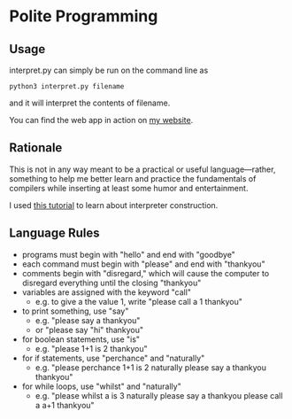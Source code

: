# Polite Programming

## Usage
interpret.py can simply be run on the command line as
```
python3 interpret.py filename
```
and it will interpret the contents of filename.

You can find the web app in action on [my website](polite.adinacheniae.com).

## Rationale
This is not in any way meant to be a practical or useful language—rather, something to help me better learn and practice the fundamentals of compilers while inserting at least some humor and entertainment.

I used [this tutorial](https://ruslanspivak.com/lsbasi-part1/) to learn about interpreter construction.

## Language Rules
* programs must begin with "hello" and end with "goodbye"
* each command must begin with "please" and end with "thankyou"
* comments begin with "disregard," which will cause the computer to disregard everything until the closing "thankyou"
* variables are assigned with the keyword "call" 
  * e.g. to give a the value 1, write "please call a 1 thankyou"
* to print something, use "say" 
  * e.g. "please say a thankyou"
  * or "please say "hi" thankyou"
* for boolean statements, use "is" 
  * e.g. "please 1+1 is 2 thankyou"
* for if statements, use "perchance" and "naturally" 
  * e.g. "please perchance 1+1 is 2 naturally please say a thankyou thankyou"
* for while loops, use "whilst" and "naturally"  
  * e.g. "please whilst a is 3 naturally please say a thankyou please call a a+1 thankyou"